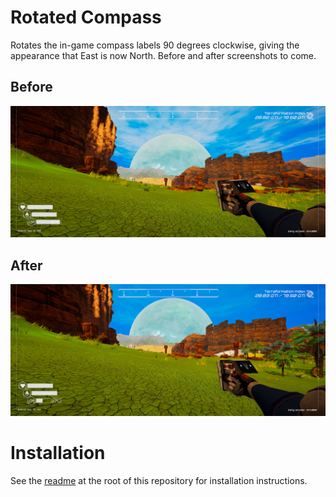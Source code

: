 ﻿# Rotated Compass

Rotates the in-game compass labels 90 degrees clockwise, giving the appearance that East is now North. Before and after screenshots to come.

## Before

![Before Rotated Compass](/doc/images/rotated_compass_before.png)

## After

![After Rotated Compass](/doc/images/rotated_compass_after.png)

# Installation

See the [readme](/readme.md) at the root of this repository for installation instructions.
